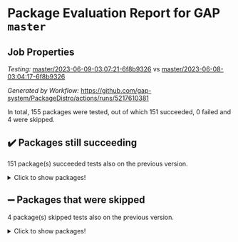 # Package Evaluation Report for GAP `master`

## Job Properties

*Testing:* [master/2023-06-09-03:07:21-6f8b9326](https://github.com/gap-system/PackageDistro/blob/data/reports/master/2023-06-09-03:07:21-6f8b9326) vs [master/2023-06-08-03:04:17-6f8b9326](https://github.com/gap-system/PackageDistro/blob/data/reports/master/2023-06-08-03:04:17-6f8b9326)

*Generated by Workflow:* https://github.com/gap-system/PackageDistro/actions/runs/5217610381

In total, 155 packages were tested, out of which 151 succeeded, 0 failed and 4 were skipped.

## :heavy_check_mark: Packages still succeeding

151 package(s) succeeded tests also on the previous version.
<details><summary>Click to show packages!</summary>

- 4ti2interface 2023.02-04 [(success)](https://github.com/gap-system/PackageDistro/actions/runs/5217610381/jobs/9417772400)
- ace 5.6.2 [(success)](https://github.com/gap-system/PackageDistro/actions/runs/5217610381/jobs/9417772467)
- aclib 1.3.2 [(success)](https://github.com/gap-system/PackageDistro/actions/runs/5217610381/jobs/9417772534)
- agt 0.3.1 [(success)](https://github.com/gap-system/PackageDistro/actions/runs/5217610381/jobs/9417772626)
- alnuth 3.2.1 [(success)](https://github.com/gap-system/PackageDistro/actions/runs/5217610381/jobs/9417772706)
- anupq 3.3.0 [(success)](https://github.com/gap-system/PackageDistro/actions/runs/5217610381/jobs/9417772780)
- atlasrep 2.1.6 [(success)](https://github.com/gap-system/PackageDistro/actions/runs/5217610381/jobs/9417772853)
- autodoc 2022.10.20 [(success)](https://github.com/gap-system/PackageDistro/actions/runs/5217610381/jobs/9417772939)
- automata 1.15 [(success)](https://github.com/gap-system/PackageDistro/actions/runs/5217610381/jobs/9417773014)
- automgrp 1.3.2 [(success)](https://github.com/gap-system/PackageDistro/actions/runs/5217610381/jobs/9417773083)
- autpgrp 1.11 [(success)](https://github.com/gap-system/PackageDistro/actions/runs/5217610381/jobs/9417773156)
- cap 2023.05-12 [(success)](https://github.com/gap-system/PackageDistro/actions/runs/5217610381/jobs/9417773224)
- caratinterface 2.3.5 [(success)](https://github.com/gap-system/PackageDistro/actions/runs/5217610381/jobs/9417773302)
- cddinterface 2022.11.01 [(success)](https://github.com/gap-system/PackageDistro/actions/runs/5217610381/jobs/9417773362)
- circle 1.6.6 [(success)](https://github.com/gap-system/PackageDistro/actions/runs/5217610381/jobs/9417773425)
- classicpres 1.22 [(success)](https://github.com/gap-system/PackageDistro/actions/runs/5217610381/jobs/9417773487)
- cohomolo 1.6.11 [(success)](https://github.com/gap-system/PackageDistro/actions/runs/5217610381/jobs/9417773554)
- congruence 1.2.5 [(success)](https://github.com/gap-system/PackageDistro/actions/runs/5217610381/jobs/9417773615)
- corelg 1.56 [(success)](https://github.com/gap-system/PackageDistro/actions/runs/5217610381/jobs/9417773675)
- crime 1.6 [(success)](https://github.com/gap-system/PackageDistro/actions/runs/5217610381/jobs/9417773748)
- crisp 1.4.6 [(success)](https://github.com/gap-system/PackageDistro/actions/runs/5217610381/jobs/9417773826)
- crypting 0.10.4 [(success)](https://github.com/gap-system/PackageDistro/actions/runs/5217610381/jobs/9417773902)
- cryst 4.1.26 [(success)](https://github.com/gap-system/PackageDistro/actions/runs/5217610381/jobs/9417773975)
- crystcat 1.1.10 [(success)](https://github.com/gap-system/PackageDistro/actions/runs/5217610381/jobs/9417774038)
- ctbllib 1.3.6 [(success)](https://github.com/gap-system/PackageDistro/actions/runs/5217610381/jobs/9417774105)
- cubefree 1.19 [(success)](https://github.com/gap-system/PackageDistro/actions/runs/5217610381/jobs/9417774174)
- curlinterface 2.3.2 [(success)](https://github.com/gap-system/PackageDistro/actions/runs/5217610381/jobs/9417774240)
- cvec 2.8.1 [(success)](https://github.com/gap-system/PackageDistro/actions/runs/5217610381/jobs/9417774318)
- datastructures 0.3.0 [(success)](https://github.com/gap-system/PackageDistro/actions/runs/5217610381/jobs/9417774386)
- deepthought 1.0.6 [(success)](https://github.com/gap-system/PackageDistro/actions/runs/5217610381/jobs/9417774458)
- design 1.8 [(success)](https://github.com/gap-system/PackageDistro/actions/runs/5217610381/jobs/9417774541)
- difsets 2.3.1 [(success)](https://github.com/gap-system/PackageDistro/actions/runs/5217610381/jobs/9417774629)
- digraphs 1.6.2 [(success)](https://github.com/gap-system/PackageDistro/actions/runs/5217610381/jobs/9417774693)
- edim 1.3.7 [(success)](https://github.com/gap-system/PackageDistro/actions/runs/5217610381/jobs/9417774763)
- example 4.3.4 [(success)](https://github.com/gap-system/PackageDistro/actions/runs/5217610381/jobs/9417774834)
- examplesforhomalg 2023.02-04 [(success)](https://github.com/gap-system/PackageDistro/actions/runs/5217610381/jobs/9417774905)
- factint 1.6.3 [(success)](https://github.com/gap-system/PackageDistro/actions/runs/5217610381/jobs/9417774986)
- ferret 1.0.9 [(success)](https://github.com/gap-system/PackageDistro/actions/runs/5217610381/jobs/9417775068)
- fga 1.5.0 [(success)](https://github.com/gap-system/PackageDistro/actions/runs/5217610381/jobs/9417775151)
- fining 1.5.5 [(success)](https://github.com/gap-system/PackageDistro/actions/runs/5217610381/jobs/9417775222)
- float 1.0.3 [(success)](https://github.com/gap-system/PackageDistro/actions/runs/5217610381/jobs/9417775277)
- format 1.4.3 [(success)](https://github.com/gap-system/PackageDistro/actions/runs/5217610381/jobs/9417775380)
- forms 1.2.9 [(success)](https://github.com/gap-system/PackageDistro/actions/runs/5217610381/jobs/9417775453)
- fplsa 1.2.6 [(success)](https://github.com/gap-system/PackageDistro/actions/runs/5217610381/jobs/9417775505)
- fr 2.4.12 [(success)](https://github.com/gap-system/PackageDistro/actions/runs/5217610381/jobs/9417775607)
- francy 2.0.3 [(success)](https://github.com/gap-system/PackageDistro/actions/runs/5217610381/jobs/9417775672)
- fwtree 1.3 [(success)](https://github.com/gap-system/PackageDistro/actions/runs/5217610381/jobs/9417775714)
- gapdoc 1.6.6 [(success)](https://github.com/gap-system/PackageDistro/actions/runs/5217610381/jobs/9417775842)
- gauss 2023.02-04 [(success)](https://github.com/gap-system/PackageDistro/actions/runs/5217610381/jobs/9417775906)
- gaussforhomalg 2023.02-04 [(success)](https://github.com/gap-system/PackageDistro/actions/runs/5217610381/jobs/9417775965)
- gbnp 1.0.5 [(success)](https://github.com/gap-system/PackageDistro/actions/runs/5217610381/jobs/9417776035)
- generalizedmorphismsforcap 2023.03-01 [(success)](https://github.com/gap-system/PackageDistro/actions/runs/5217610381/jobs/9417776103)
- genss 1.6.8 [(success)](https://github.com/gap-system/PackageDistro/actions/runs/5217610381/jobs/9417776171)
- gradedmodules 2023.02-04 [(success)](https://github.com/gap-system/PackageDistro/actions/runs/5217610381/jobs/9417776228)
- gradedringforhomalg 2023.02-04 [(success)](https://github.com/gap-system/PackageDistro/actions/runs/5217610381/jobs/9417776289)
- grape 4.9.0 [(success)](https://github.com/gap-system/PackageDistro/actions/runs/5217610381/jobs/9417776342)
- groupoids 1.73 [(success)](https://github.com/gap-system/PackageDistro/actions/runs/5217610381/jobs/9417776405)
- grpconst 2.6.4 [(success)](https://github.com/gap-system/PackageDistro/actions/runs/5217610381/jobs/9417776487)
- guarana 0.96.3 [(success)](https://github.com/gap-system/PackageDistro/actions/runs/5217610381/jobs/9417776550)
- guava 3.18 [(success)](https://github.com/gap-system/PackageDistro/actions/runs/5217610381/jobs/9417776626)
- hap 1.56 [(success)](https://github.com/gap-system/PackageDistro/actions/runs/5217610381/jobs/9417776694)
- hapcryst 0.1.15 [(success)](https://github.com/gap-system/PackageDistro/actions/runs/5217610381/jobs/9417776779)
- hecke 1.5.3 [(success)](https://github.com/gap-system/PackageDistro/actions/runs/5217610381/jobs/9417776862)
- help 3.5 [(success)](https://github.com/gap-system/PackageDistro/actions/runs/5217610381/jobs/9417776935)
- homalg 2023.02-05 [(success)](https://github.com/gap-system/PackageDistro/actions/runs/5217610381/jobs/9417777021)
- homalgtocas 2023.02-04 [(success)](https://github.com/gap-system/PackageDistro/actions/runs/5217610381/jobs/9417777106)
- idrel 2.45 [(success)](https://github.com/gap-system/PackageDistro/actions/runs/5217610381/jobs/9417777195)
- images 1.3.1 [(success)](https://github.com/gap-system/PackageDistro/actions/runs/5217610381/jobs/9417777270)
- intpic 0.3.0 [(success)](https://github.com/gap-system/PackageDistro/actions/runs/5217610381/jobs/9417777345)
- io 4.8.1 [(success)](https://github.com/gap-system/PackageDistro/actions/runs/5217610381/jobs/9417777439)
- io_forhomalg 2023.02-04 [(success)](https://github.com/gap-system/PackageDistro/actions/runs/5217610381/jobs/9417777534)
- irredsol 1.4.4 [(success)](https://github.com/gap-system/PackageDistro/actions/runs/5217610381/jobs/9417777634)
- json 2.1.1 [(success)](https://github.com/gap-system/PackageDistro/actions/runs/5217610381/jobs/9417777711)
- jupyterkernel 1.5.0 [(success)](https://github.com/gap-system/PackageDistro/actions/runs/5217610381/jobs/9417777797)
- jupyterviz 1.5.6 [(success)](https://github.com/gap-system/PackageDistro/actions/runs/5217610381/jobs/9417777881)
- kan 1.35 [(success)](https://github.com/gap-system/PackageDistro/actions/runs/5217610381/jobs/9417777949)
- kbmag 1.5.11 [(success)](https://github.com/gap-system/PackageDistro/actions/runs/5217610381/jobs/9417778026)
- laguna 3.9.6 [(success)](https://github.com/gap-system/PackageDistro/actions/runs/5217610381/jobs/9417778106)
- liealgdb 2.2.1 [(success)](https://github.com/gap-system/PackageDistro/actions/runs/5217610381/jobs/9417778201)
- liepring 2.8 [(success)](https://github.com/gap-system/PackageDistro/actions/runs/5217610381/jobs/9417778283)
- liering 2.4.2 [(success)](https://github.com/gap-system/PackageDistro/actions/runs/5217610381/jobs/9417778359)
- linearalgebraforcap 2023.06-01 [(success)](https://github.com/gap-system/PackageDistro/actions/runs/5217610381/jobs/9417778434)
- localizeringforhomalg 2023.02-04 [(success)](https://github.com/gap-system/PackageDistro/actions/runs/5217610381/jobs/9417778511)
- loops 3.4.3 [(success)](https://github.com/gap-system/PackageDistro/actions/runs/5217610381/jobs/9417778576)
- lpres 1.0.3 [(success)](https://github.com/gap-system/PackageDistro/actions/runs/5217610381/jobs/9417778643)
- majoranaalgebras 1.5.1 [(success)](https://github.com/gap-system/PackageDistro/actions/runs/5217610381/jobs/9417778724)
- mapclass 1.4.6 [(success)](https://github.com/gap-system/PackageDistro/actions/runs/5217610381/jobs/9417778794)
- matgrp 0.70 [(success)](https://github.com/gap-system/PackageDistro/actions/runs/5217610381/jobs/9417778875)
- matricesforhomalg 2023.02-04 [(success)](https://github.com/gap-system/PackageDistro/actions/runs/5217610381/jobs/9417778955)
- modisom 2.5.4 [(success)](https://github.com/gap-system/PackageDistro/actions/runs/5217610381/jobs/9417779023)
- modulepresentationsforcap 2023.06-01 [(success)](https://github.com/gap-system/PackageDistro/actions/runs/5217610381/jobs/9417779105)
- modules 2023.02-04 [(success)](https://github.com/gap-system/PackageDistro/actions/runs/5217610381/jobs/9417779169)
- monoidalcategories 2023.05-03 [(success)](https://github.com/gap-system/PackageDistro/actions/runs/5217610381/jobs/9417779247)
- nconvex 2022.09-01 [(success)](https://github.com/gap-system/PackageDistro/actions/runs/5217610381/jobs/9417779347)
- nilmat 1.4.2 [(success)](https://github.com/gap-system/PackageDistro/actions/runs/5217610381/jobs/9417779440)
- nock 1.5 [(success)](https://github.com/gap-system/PackageDistro/actions/runs/5217610381/jobs/9417779505)
- normalizinterface 1.3.6 [(success)](https://github.com/gap-system/PackageDistro/actions/runs/5217610381/jobs/9417779575)
- nq 2.5.10 [(success)](https://github.com/gap-system/PackageDistro/actions/runs/5217610381/jobs/9417779636)
- numericalsgps 1.3.1 [(success)](https://github.com/gap-system/PackageDistro/actions/runs/5217610381/jobs/9417779757)
- openmath 11.5.3 [(success)](https://github.com/gap-system/PackageDistro/actions/runs/5217610381/jobs/9417779828)
- orb 4.9.0 [(success)](https://github.com/gap-system/PackageDistro/actions/runs/5217610381/jobs/9417779896)
- packagemanager 1.4.1 [(success)](https://github.com/gap-system/PackageDistro/actions/runs/5217610381/jobs/9417779971)
- patternclass 2.4.3 [(success)](https://github.com/gap-system/PackageDistro/actions/runs/5217610381/jobs/9417780065)
- permut 2.0.4 [(success)](https://github.com/gap-system/PackageDistro/actions/runs/5217610381/jobs/9417780148)
- polenta 1.3.10 [(success)](https://github.com/gap-system/PackageDistro/actions/runs/5217610381/jobs/9417780214)
- polymaking 0.8.6 [(success)](https://github.com/gap-system/PackageDistro/actions/runs/5217610381/jobs/9417780266)
- primgrp 3.4.4 [(success)](https://github.com/gap-system/PackageDistro/actions/runs/5217610381/jobs/9417780344)
- profiling 2.5.2 [(success)](https://github.com/gap-system/PackageDistro/actions/runs/5217610381/jobs/9417780416)
- qpa 1.34 [(success)](https://github.com/gap-system/PackageDistro/actions/runs/5217610381/jobs/9417780500)
- quagroup 1.8.3 [(success)](https://github.com/gap-system/PackageDistro/actions/runs/5217610381/jobs/9417780558)
- radiroot 2.9 [(success)](https://github.com/gap-system/PackageDistro/actions/runs/5217610381/jobs/9417780643)
- rcwa 4.7.1 [(success)](https://github.com/gap-system/PackageDistro/actions/runs/5217610381/jobs/9417780722)
- rds 1.8 [(success)](https://github.com/gap-system/PackageDistro/actions/runs/5217610381/jobs/9417780794)
- recog 1.4.2 [(success)](https://github.com/gap-system/PackageDistro/actions/runs/5217610381/jobs/9417780862)
- repndecomp 1.3.0 [(success)](https://github.com/gap-system/PackageDistro/actions/runs/5217610381/jobs/9417780930)
- repsn 3.1.1 [(success)](https://github.com/gap-system/PackageDistro/actions/runs/5217610381/jobs/9417781010)
- resclasses 4.7.3 [(success)](https://github.com/gap-system/PackageDistro/actions/runs/5217610381/jobs/9417781082)
- ringsforhomalg 2023.02-05 [(success)](https://github.com/gap-system/PackageDistro/actions/runs/5217610381/jobs/9417781161)
- sco 2023.02-04 [(success)](https://github.com/gap-system/PackageDistro/actions/runs/5217610381/jobs/9417781234)
- scscp 2.4.1 [(success)](https://github.com/gap-system/PackageDistro/actions/runs/5217610381/jobs/9417781306)
- semigroups 5.2.1 [(success)](https://github.com/gap-system/PackageDistro/actions/runs/5217610381/jobs/9417781376)
- sglppow 2.3 [(success)](https://github.com/gap-system/PackageDistro/actions/runs/5217610381/jobs/9417781443)
- sgpviz 0.999.5 [(success)](https://github.com/gap-system/PackageDistro/actions/runs/5217610381/jobs/9417781526)
- simpcomp 2.1.14 [(success)](https://github.com/gap-system/PackageDistro/actions/runs/5217610381/jobs/9417781602)
- singular 2023.02.09 [(success)](https://github.com/gap-system/PackageDistro/actions/runs/5217610381/jobs/9417781681)
- sl2reps 1.1 [(success)](https://github.com/gap-system/PackageDistro/actions/runs/5217610381/jobs/9417781763)
- sla 1.5.3 [(success)](https://github.com/gap-system/PackageDistro/actions/runs/5217610381/jobs/9417781837)
- smallgrp 1.5.3 [(success)](https://github.com/gap-system/PackageDistro/actions/runs/5217610381/jobs/9417781964)
- smallsemi 0.6.13 [(success)](https://github.com/gap-system/PackageDistro/actions/runs/5217610381/jobs/9417782041)
- sonata 2.9.6 [(success)](https://github.com/gap-system/PackageDistro/actions/runs/5217610381/jobs/9417782117)
- sophus 1.27 [(success)](https://github.com/gap-system/PackageDistro/actions/runs/5217610381/jobs/9417782189)
- spinsym 1.5.2 [(success)](https://github.com/gap-system/PackageDistro/actions/runs/5217610381/jobs/9417782261)
- standardff 0.9.4 [(success)](https://github.com/gap-system/PackageDistro/actions/runs/5217610381/jobs/9417782325)
- symbcompcc 1.3.2 [(success)](https://github.com/gap-system/PackageDistro/actions/runs/5217610381/jobs/9417782395)
- thelma 1.3 [(success)](https://github.com/gap-system/PackageDistro/actions/runs/5217610381/jobs/9417782464)
- tomlib 1.2.9 [(success)](https://github.com/gap-system/PackageDistro/actions/runs/5217610381/jobs/9417782527)
- toolsforhomalg 2023.05-01 [(success)](https://github.com/gap-system/PackageDistro/actions/runs/5217610381/jobs/9417782611)
- toric 1.9.5 [(success)](https://github.com/gap-system/PackageDistro/actions/runs/5217610381/jobs/9417782681)
- toricvarieties 2022.07.13 [(success)](https://github.com/gap-system/PackageDistro/actions/runs/5217610381/jobs/9417782757)
- transgrp 3.6.4 [(success)](https://github.com/gap-system/PackageDistro/actions/runs/5217610381/jobs/9417782863)
- ugaly 4.0.3 [(success)](https://github.com/gap-system/PackageDistro/actions/runs/5217610381/jobs/9417782957)
- unipot 1.5 [(success)](https://github.com/gap-system/PackageDistro/actions/runs/5217610381/jobs/9417783036)
- unitlib 4.2.0 [(success)](https://github.com/gap-system/PackageDistro/actions/runs/5217610381/jobs/9417783134)
- utils 0.82 [(success)](https://github.com/gap-system/PackageDistro/actions/runs/5217610381/jobs/9417783203)
- uuid 0.7 [(success)](https://github.com/gap-system/PackageDistro/actions/runs/5217610381/jobs/9417783280)
- walrus 0.9991 [(success)](https://github.com/gap-system/PackageDistro/actions/runs/5217610381/jobs/9417783367)
- wedderga 4.10.4 [(success)](https://github.com/gap-system/PackageDistro/actions/runs/5217610381/jobs/9417783444)
- xmod 2.91 [(success)](https://github.com/gap-system/PackageDistro/actions/runs/5217610381/jobs/9417783521)
- xmodalg 1.23 [(success)](https://github.com/gap-system/PackageDistro/actions/runs/5217610381/jobs/9417783598)
- yangbaxter 0.10.3 [(success)](https://github.com/gap-system/PackageDistro/actions/runs/5217610381/jobs/9417783689)
- zeromqinterface 0.14 [(success)](https://github.com/gap-system/PackageDistro/actions/runs/5217610381/jobs/9417783763)
</details>

## :heavy_minus_sign: Packages that were skipped

4 package(s) skipped tests also on the previous version.
<details><summary>Click to show packages!</summary>

- browse 1.8.21 [(skipped)](https://github.com/gap-system/PackageDistro/actions/runs/5217610381/jobs/9417615541)
- itc 1.5.1 [(skipped)](https://github.com/gap-system/PackageDistro/actions/runs/5217610381/jobs/9417615541)
- polycyclic 2.16 [(skipped)](https://github.com/gap-system/PackageDistro/actions/runs/5217610381/jobs/9417615541)
- xgap 4.31 [(skipped)](https://github.com/gap-system/PackageDistro/actions/runs/5217610381/jobs/9417615541)
</details>

